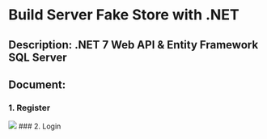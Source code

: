 # Build Server Fake Store with .NET
## Description: .NET 7 Web API & Entity Framework SQL Server
## Document: 
### 1. Register 
<img src="https://i.imgur.com/4t4jhdh.jpg">
### 2. Login
